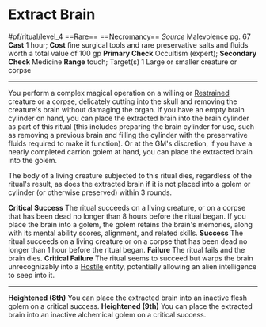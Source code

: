 # Extract Brain
#pf/ritual/level_4
==[Rare](../../../Traits/Rare.md)== ==[Necromancy](../../../Traits/Necromancy.md)==
*Source* Malevolence pg. 67
**Cast** 1 hour; **Cost** fine surgical tools and rare preservative salts and fluids worth a total value of 100 gp
**Primary Check** Occultism (expert); **Secondary Check** Medicine
**Range** touch; Target(s) 1 Large or smaller creature or corpse

---
You perform a complex magical operation on a willing or [Restrained](../../../Conditions/Restrained.md) creature or a corpse, delicately cutting into the skull and removing the creature's brain without damaging the organ. If you have an empty brain cylinder on hand, you can place the extracted brain into the brain cylinder as part of this ritual (this includes preparing the brain cylinder for use, such as removing a previous brain and filling the cylinder with the preservative fluids required to make it function). Or at the GM's discretion, if you have a nearly completed carrion golem at hand, you can place the extracted brain into the golem. 

The body of a living creature subjected to this ritual dies, regardless of the ritual's result, as does the extracted brain if it is not placed into a golem or cylinder (or otherwise preserved) within 3 rounds.

**Critical Success** The ritual succeeds on a living creature, or on a corpse that has been dead no longer than 8 hours before the ritual began. If you place the brain into a golem, the golem retains the brain's memories, along with its mental ability scores, alignment, and related skills.
**Success** The ritual succeeds on a living creature or on a corpse that has been dead no longer than 1 hour before the ritual began.
**Failure** The ritual fails and the brain dies.
**Critical Failure** The ritual seems to succeed but warps the brain unrecognizably into a [Hostile](../../../Conditions/Hostile.md) entity, potentially allowing an alien intelligence to seep into it.

<hr>

**Heightened (8th)** You can place the extracted brain into an inactive flesh golem on a critical success.
**Heightened (9th)** You can place the extracted brain into an inactive alchemical golem on a critical success.